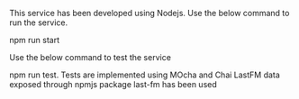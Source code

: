 This service has been developed using Nodejs.
Use the below command to run the service.

npm run start

Use the below command to test the service

npm run test.
Tests are implemented using MOcha and Chai
LastFM data exposed through npmjs package last-fm has been used
